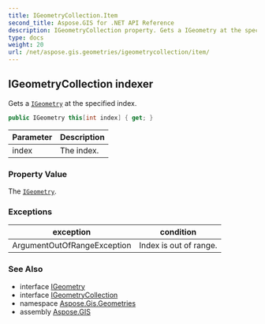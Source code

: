 ```yaml
---
title: IGeometryCollection.Item
second_title: Aspose.GIS for .NET API Reference
description: IGeometryCollection property. Gets a IGeometry at the specified index
type: docs
weight: 20
url: /net/aspose.gis.geometries/igeometrycollection/item/
---
```

## IGeometryCollection indexer

Gets a [`IGeometry`](../../igeometry/) at the specified index.

```csharp
public IGeometry this[int index] { get; }
```

| Parameter | Description |
| --- | --- |
| index | The index. |

### Property Value

The [`IGeometry`](../../igeometry/).

### Exceptions

| exception | condition |
| --- | --- |
| ArgumentOutOfRangeException | Index is out of range. |

### See Also

* interface [IGeometry](../../igeometry/)
* interface [IGeometryCollection](../)
* namespace [Aspose.Gis.Geometries](../../igeometrycollection/)
* assembly [Aspose.GIS](../../../)


